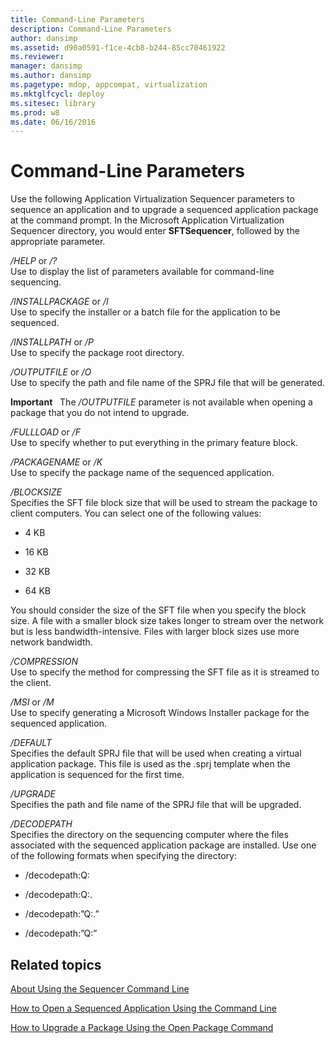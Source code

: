 ```yaml
---
title: Command-Line Parameters
description: Command-Line Parameters
author: dansimp
ms.assetid: d90a0591-f1ce-4cb8-b244-85cc70461922
ms.reviewer: 
manager: dansimp
ms.author: dansimp
ms.pagetype: mdop, appcompat, virtualization
ms.mktglfcycl: deploy
ms.sitesec: library
ms.prod: w8
ms.date: 06/16/2016
---
```



# Command-Line Parameters


Use the following Application Virtualization Sequencer parameters to sequence an application and to upgrade a sequenced application package at the command prompt. In the Microsoft Application Virtualization Sequencer directory, you would enter **SFTSequencer**, followed by the appropriate parameter.

<a href="" id="-help-or---"></a>*/HELP* or */?*  
Use to display the list of parameters available for command-line sequencing.

<a href="" id="-installpackage-or--i"></a>*/INSTALLPACKAGE* or */I*  
Use to specify the installer or a batch file for the application to be sequenced.

<a href="" id="-installpath-or--p"></a>*/INSTALLPATH* or */P*  
Use to specify the package root directory.

<a href="" id="-outputfile-or--o"></a>*/OUTPUTFILE* or */O*  
Use to specify the path and file name of the SPRJ file that will be generated.

**Important**  
The */OUTPUTFILE* parameter is not available when opening a package that you do not intend to upgrade.

 

<a href="" id="-fullload-or--f"></a>*/FULLLOAD* or */F*  
Use to specify whether to put everything in the primary feature block.

<a href="" id="-packagename-or--k"></a>*/PACKAGENAME* or */K*  
Use to specify the package name of the sequenced application.

<a href="" id="-blocksize"></a>*/BLOCKSIZE*  
Specifies the SFT file block size that will be used to stream the package to client computers. You can select one of the following values:

-   4 KB

-   16 KB

-   32 KB

-   64 KB

You should consider the size of the SFT file when you specify the block size. A file with a smaller block size takes longer to stream over the network but is less bandwidth-intensive. Files with larger block sizes use more network bandwidth.

<a href="" id="-compression"></a>*/COMPRESSION*  
Use to specify the method for compressing the SFT file as it is streamed to the client.

<a href="" id="-msi-or--m"></a>*/MSI* or */M*  
Use to specify generating a Microsoft Windows Installer package for the sequenced application.

<a href="" id="-default"></a>*/DEFAULT*  
Specifies the default SPRJ file that will be used when creating a virtual application package. This file is used as the .sprj template when the application is sequenced for the first time.

<a href="" id="-upgrade"></a>*/UPGRADE*  
Specifies the path and file name of the SPRJ file that will be upgraded.

<a href="" id="-decodepath"></a>*/DECODEPATH*  
Specifies the directory on the sequencing computer where the files associated with the sequenced application package are installed. Use one of the following formats when specifying the directory:

-   /decodepath:Q:

-   /decodepath:Q:.

-   /decodepath:”Q:.”

-   /decodepath:”Q:”

## Related topics


[About Using the Sequencer Command Line](about-using-the-sequencer-command-line.md)

[How to Open a Sequenced Application Using the Command Line](how-to-open-a-sequenced-application-using-the-command-line.md)

[How to Upgrade a Package Using the Open Package Command](how-to-upgrade-a-package-using-the-open-package-command.md)

 

 





